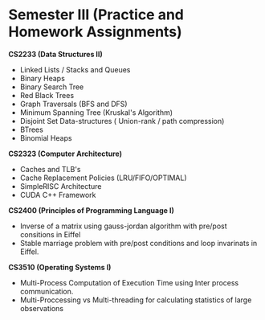 # Semester III (Practice and Homework Assignments)

**CS2233 (Data Structures II)**
- Linked Lists / Stacks and Queues
- Binary Heaps
- Binary Search Tree
- Red Black Trees
- Graph Traversals (BFS and DFS)
- Minimum Spanning Tree (Kruskal's Algorithm)
- Disjoint Set Data-structures ( Union-rank / path compression)
- BTrees
- Binomial Heaps

**CS2323 (Computer Architecture)**
- Caches and TLB's
- Cache Replacement Policies (LRU/FIFO/OPTIMAL)
- SimpleRISC Architecture
- CUDA C++ Framework

**CS2400 (Principles of Programming Language I)**
- Inverse of a matrix using gauss-jordan algorithm with pre/post consitions in Eiffel
- Stable marriage problem with pre/post conditions and loop invarinats in Eiffel.

**CS3510 (Operating Systems I)**
- Multi-Process Computation of Execution Time using Inter process communication.
- Multi-Proccessing vs Multi-threading for calculating statistics of large observations



